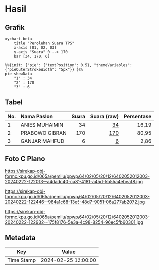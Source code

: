 # Hasil

## Grafik

```mermaid
xychart-beta
    title "Perolehan Suara TPS"
    x-axis [01, 02, 03]
    y-axis "Suara" 0 --> 170
    bar [34, 170, 6]
```

```mermaid
%%{init: {"pie": {"textPosition": 0.5}, "themeVariables": {"pieOuterStrokeWidth": "5px"}} }%%
pie showData
    "1" : 34
    "2" : 170
    "3" : 6
```

## Tabel

| No. | Nama Paslon    | Suara | Suara (raw) | Persentase |
|:--- |:-------------- | -----:| -----------:| ----------:|
| 1   | ANIES MUHAIMIN | 34    | [34][p-1]   | 16,19      |
| 2   | PRABOWO GIBRAN | 170   | [170][p-2]  | 80,95      |
| 3   | GANJAR MAHFUD  | 6     | [6][p-3]    | 2,86       |


[p-1]: https://github.com/gigit-pemilu/pemilu-2024-64-kalimantan-timur/blob/main/pilpres/hitung-suara/sub/64-kalimantan-timur/sub/02-kutai-kartanegara/sub/05-muara-badak/sub/2012-sallo-cela/sub/003-tps/sub/paslon-1.txt
[p-2]: https://github.com/gigit-pemilu/pemilu-2024-64-kalimantan-timur/blob/main/pilpres/hitung-suara/sub/64-kalimantan-timur/sub/02-kutai-kartanegara/sub/05-muara-badak/sub/2012-sallo-cela/sub/003-tps/sub/paslon-2.txt
[p-3]: https://github.com/gigit-pemilu/pemilu-2024-64-kalimantan-timur/blob/main/pilpres/hitung-suara/sub/64-kalimantan-timur/sub/02-kutai-kartanegara/sub/05-muara-badak/sub/2012-sallo-cela/sub/003-tps/sub/paslon-3.txt

## Foto C Plano

https://sirekap-obj-formc.kpu.go.id/065a/pemilu/ppwp/64/02/05/20/12/6402052012003-20240222-122013--a4dadc40-ca81-4181-a45d-5b55a4ebeaf8.jpg

https://sirekap-obj-formc.kpu.go.id/065a/pemilu/ppwp/64/02/05/20/12/6402052012003-20240222-122446--984a1c68-13e5-48d7-9051-06a277ab2072.jpg

https://sirekap-obj-formc.kpu.go.id/065a/pemilu/ppwp/64/02/05/20/12/6402052012003-20240222-122932--175f8176-5e3a-4c98-8254-96ec5fb60301.jpg


## Metadata

| Key        | Value               |
| ---------- | ------------------- |
| Time Stamp | 2024-02-25 12:00:00 |



